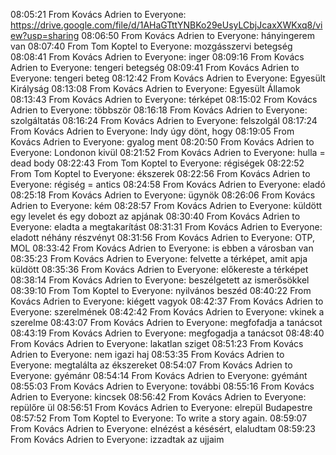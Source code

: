 08:05:21 From Kovács Adrien to Everyone:
	https://drive.google.com/file/d/1AHaGTttYNBKo29eUsyLCbjJcaxXWKxq8/view?usp=sharing
08:06:50 From Kovács Adrien to Everyone:
	hányingerem van
08:07:40 From Tom Koptel to Everyone:
	mozgásszervi betegség
08:08:41 From Kovács Adrien to Everyone:
	inger
08:09:16 From Kovács Adrien to Everyone:
	tengeri betegség
08:09:41 From Kovács Adrien to Everyone:
	tengeri beteg
08:12:42 From Kovács Adrien to Everyone:
	Egyesült Királyság
08:13:08 From Kovács Adrien to Everyone:
	Egyesült Államok
08:13:43 From Kovács Adrien to Everyone:
	térképet
08:15:02 From Kovács Adrien to Everyone:
	többször
08:16:18 From Kovács Adrien to Everyone:
	szolgáltatás
08:16:24 From Kovács Adrien to Everyone:
	felszolgál
08:17:24 From Kovács Adrien to Everyone:
	Indy úgy dönt, hogy
08:19:05 From Kovács Adrien to Everyone:
	gyalog ment
08:20:50 From Kovács Adrien to Everyone:
	Londonon kivül
08:21:52 From Kovács Adrien to Everyone:
	hulla = dead body
08:22:43 From Tom Koptel to Everyone:
	régiségek
08:22:52 From Tom Koptel to Everyone:
	ékszerek
08:22:56 From Kovács Adrien to Everyone:
	régiség = antics
08:24:58 From Kovács Adrien to Everyone:
	eladó
08:25:18 From Kovács Adrien to Everyone:
	ügynök
08:26:06 From Kovács Adrien to Everyone:
	kém
08:28:57 From Kovács Adrien to Everyone:
	küldött egy levelet és egy dobozt az apjának
08:30:40 From Kovács Adrien to Everyone:
	eladta a megtakarítást
08:31:31 From Kovács Adrien to Everyone:
	eladott néhány részvényt
08:31:56 From Kovács Adrien to Everyone:
	OTP, MOL
08:33:42 From Kovács Adrien to Everyone:
	is ebben a városban van
08:35:23 From Kovács Adrien to Everyone:
	felvette a térképet, amit apja küldött
08:35:36 From Kovács Adrien to Everyone:
	előkereste a térképet
08:38:14 From Kovács Adrien to Everyone:
	beszélgetett az ismerősökkel
08:39:10 From Tom Koptel to Everyone:
	nyilvános beszéd
08:40:22 From Kovács Adrien to Everyone:
	kiégett vagyok
08:42:37 From Kovács Adrien to Everyone:
	szerelmének
08:42:42 From Kovács Adrien to Everyone:
	vkinek a szerelme
08:43:07 From Kovács Adrien to Everyone:
	megfofadja a tanácsot
08:43:19 From Kovács Adrien to Everyone:
	megfogadja a tanácsot
08:48:40 From Kovács Adrien to Everyone:
	lakatlan sziget
08:51:23 From Kovács Adrien to Everyone:
	nem igazi haj
08:53:35 From Kovács Adrien to Everyone:
	megtalálta az ékszereket
08:54:07 From Kovács Adrien to Everyone:
	gyémánr
08:54:14 From Kovács Adrien to Everyone:
	gyémánt
08:55:03 From Kovács Adrien to Everyone:
	további
08:55:16 From Kovács Adrien to Everyone:
	kincsek
08:56:42 From Kovács Adrien to Everyone:
	repülőre ül
08:56:51 From Kovács Adrien to Everyone:
	elrepül Budapestre
08:57:52 From Tom Koptel to Everyone:
	To write a story again.
08:59:07 From Kovács Adrien to Everyone:
	elnézést a késésért, elaludtam
08:59:23 From Kovács Adrien to Everyone:
	izzadtak az ujjaim
